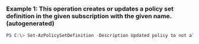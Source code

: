 ### Example 1: This operation creates or updates a policy set definition in the given subscription with the given name. (autogenerated)
```powershell
PS C:\> Set-AzPolicySetDefinition -Description Updated policy to not allow virtual machine creation -DisplayName {DisplayName} -ManagementGroupName {ManagementGroupName} -Metadata {"category":"Virtual Machine"} -Name VMPolicySetDefinition -Parameter {Parameter} -PolicyDefinition {PolicyDefinition}
```

